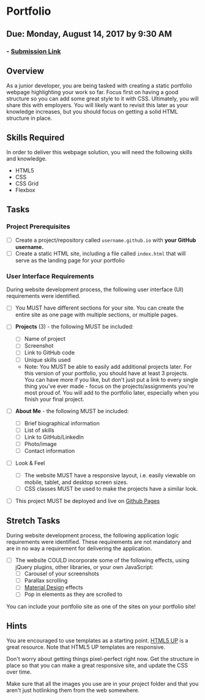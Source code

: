 # Portfolio
## Due: Monday, August 14, 2017 by 9:30 AM
### - [Submission Link](https://docs.google.com/forms/d/e/1FAIpQLScUEvl_ZgH_OgBu0zbg_WIvB6zBSkkXh7wfxqjv4LwLdBDxLg/viewform)

## Overview
As a junior developer, you are being tasked with creating a static portfolio webpage highlighting your work so far. Focus first on having a good structure so you can add some great style to it with CSS. Ultimately, you will share this with employers. You will likely want to revisit this later as your knowledge increases, but you should focus on getting a solid HTML structure in place.

## Skills Required

In order to deliver this webpage solution, you will need the following skills and knowledge.
- HTML5
- CSS
- CSS Grid
- Flexbox


## Tasks

### Project Prerequisites
  - [ ] Create a project/repository called `username.github.io` with **your GitHub username.**
  - [ ] Create a static HTML site, including a file called `index.html` that will serve as the landing page for your portfolio

### User Interface Requirements

During website development process, the following user interface (UI) requirements were identified.
- [ ] You MUST have different sections for your site. You can create the entire site as one page with multiple sections, or multiple pages.
- [ ] **Projects** (3) - the following MUST be included:
  - [ ] Name of project
  - [ ] Screenshot
  - [ ] Link to GitHub code
  - [ ] Unique skills used
  - Note: You MUST be able to easily add additional projects later. For this version of your portfolio, you should have at least 3 projects. You can have more if you like, but don't just put a link to every single thing you've ever made - focus on the projects/assignments you're most proud of. You will add to the portfolio later, especially when you finish your final project.
- [ ] **About Me** - the following MUST be included:
  - [ ] Brief biographical information
  - [ ] List of skills
  - [ ] Link to GitHub/LinkedIn
  - [ ] Photo/image
  - [ ] Contact information
- [ ] Look & Feel
  - [ ] The website MUST have a responsive layout, i.e. easily viewable on mobile, tablet, and desktop screen sizes.
  - [ ] CSS classes MUST be used to make the projects have a similar look.
- [ ] This project MUST be deployed and live on [Github Pages](https://pages.github.com/)


## Stretch Tasks
During website development process, the following application logic requirements were identified. These requirements are not mandatory and are in no way a requirement for delivering the application.
- [ ] The website COULD incorporate some of the following effects, using jQuery plugins, other libraries, or your own JavaScript:
  - [ ] Carousel of your screenshots
  - [ ] Parallax scrolling
  - [ ] [Material Design](https://material.google.com/#) effects
  - [ ] Pop in elements as they are scrolled to

You can include your portfolio site as one of the sites on your portfolio site!

## Hints
You are encouraged to use templates as a starting point. [HTML5 UP](https://html5up.net/) is a great resource. Note that HTML5 UP templates are responsive. 

Don't worry about getting things pixel-perfect right now. Get the structure in place so that you can make a great responsive site, and update the CSS over time.

Make sure that all the images you use are in your project folder and that you aren't just hotlinking them from the web somewhere.
